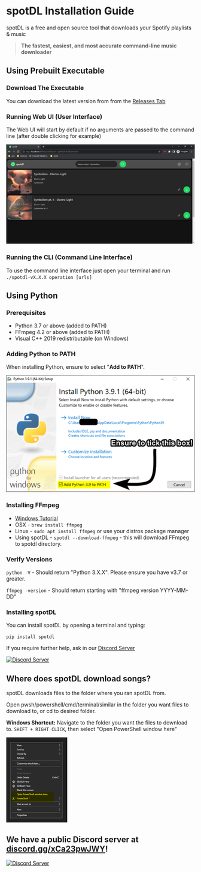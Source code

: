 # spotDL Installation Guide

spotDL is a free and open source tool that downloads your Spotify playlists & music

> **The fastest, easiest, and most accurate command-line music downloader**

## Using Prebuilt Executable

### Download The Executable

You can download the latest version from from the [Releases Tab](https://github.com/spotDL/spotify-downloader/releases)

### Running Web UI (User Interface)

The Web UI will start by default if no arguments are passed to the command line (after double clicking for example)

![Web UI](images/WEB_UI.png)

### Running the CLI (Command Line Interface)

To use the command line interface just open your terminal and run `./spotdl-vX.X.X operation [urls]`

## Using Python

### Prerequisites

- Python 3.7 or above (added to PATH)
- FFmpeg 4.2 or above (added to PATH)
- Visual C++ 2019 redistributable (on Windows)

### Adding Python to PATH

When installing Python, ensure to select "**Add to PATH**".

![Add to PATH Image](images/ADD_TO_PATH.png)

### Installing FFmpeg

- [Windows Tutorial](https://windowsloop.com/install-ffmpeg-windows-10/)
- OSX - `brew install ffmpeg`
- Linux - `sudo apt install ffmpeg` or use your distros package manager
- Using spotDL - `spotdl --download-ffmpeg` - this will download FFmpeg to spotdl directory.

### Verify Versions

`python -V` - Should return "Python 3.X.X". Please ensure you have v3.7 or greater.

`ffmpeg -version` - Should return starting with "ffmpeg version YYYY-MM-DD"

### Installing spotDL

You can install spotDL by opening a terminal and typing:

```shell
pip install spotdl
```

If you require further help, ask in our [Discord Server](https://discord.gg/xCa23pwJWY)

[![Discord Server](https://img.shields.io/discord/771628785447337985?color=7289da&label=DISCORD&style=for-the-badge)](https://discord.gg/xCa23pwJWY)

## Where does spotDL download songs?

spotDL downloads files to the folder where you ran spotDL from.

Open pwsh/powershell/cmd/terminal/similar in the folder you want files to download to, or
cd to desired folder.

**Windows Shortcut:** Navigate to the folder you want the files to download to.
`SHIFT + RIGHT CLICK`, then select "Open PowerShell window here"

![Windows PWSH](images/POWERSHELL.png)

## We have a public Discord server at **[discord.gg/xCa23pwJWY](https://discord.gg/xCa23pwJWY)!**

[![Discord Server](https://img.shields.io/discord/771628785447337985?color=7289da&label=DISCORD&style=for-the-badge)](https://discord.gg/xCa23pwJWY)
